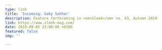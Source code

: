 ```yaml
---
type: link
title: 'Incoming: Gaby Sahhar'
description: Feature forthcoming in <em>Sleek</em> no. 63, Autumn 2019
link: https://www.sleek-mag.com/
date: 2019-09-05 23:00:00 +0100
featured: false
img: ''

---
```

